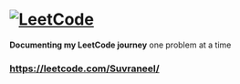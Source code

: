 # [![LeetCode](https://img.shields.io/badge/-LeetCode-da8200?style=for-the-badge&logo=LeetCode&logoColor=ffa116&labelColor=black)](https://leetcode.com/Suvraneel/)  

<p><b>Documenting my LeetCode journey</b> one problem at a time<p/>


### https://leetcode.com/Suvraneel/
